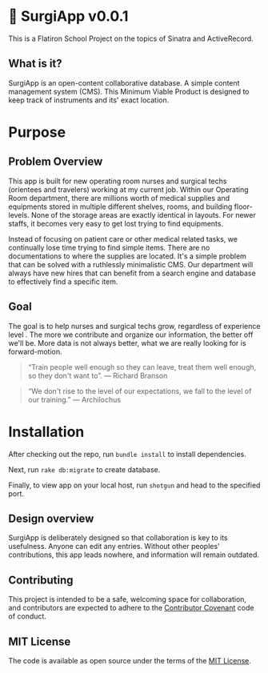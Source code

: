 # 🏩 SurgiApp v0.0.1

This is a Flatiron School Project on the topics of Sinatra and ActiveRecord.

## What is it?

SurgiApp is an open-content collaborative database. A simple content management system (CMS). This Minimum Viable Product is designed to keep track of instruments and its' exact location.

# Purpose

## Problem Overview

This app is built for new operating room nurses and surgical techs (orientees and travelers) working at my current job. Within our Operating Room department, there are millions worth of medical supplies and equipments stored in multiple different shelves, rooms, and building floor-levels. None of the storage areas are exactly identical in layouts. For newer staffs, it becomes very easy to get lost trying to find equipments. 

Instead of focusing on patient care or other medical related tasks, we continually lose time trying to find simple items. There are no documentations to where the supplies are located. It's a simple problem that can be solved with a ruthlessly minimalistic CMS. Our department will always have new hires that can benefit from a search engine and database to effectively find a specific item. 

## Goal

The goal is to help nurses and surgical techs grow, regardless of experience level . The more we contribute and organize our information, the better off we'll be. More data is not always better, what we are really looking for is forward-motion. 

>“Train people well enough so they can leave, treat them well enough, so they don't want to”. — Richard Branson

>“We don't rise to the level of our expectations, we fall to the level of our training.” ― Archilochus

# Installation

After checking out the repo, run `bundle install` to install dependencies.

Next, run `rake db:migrate` to create database.

Finally, to view app on your local host, run `shotgun` and head to the specified port.

## Design overview

SurgiApp is deliberately designed so that collaboration is key to its usefulness. Anyone can edit any entries. Without other peoples' contributions, this app leads nowhere, and information will remain outdated. 


## Contributing

This project is intended to be a safe, welcoming space for collaboration, and contributors are expected to adhere to the [Contributor Covenant](http://contributor-covenant.org) code of conduct.

## MIT License

The code is available as open source under the terms of the [MIT License](http://opensource.org/licenses/MIT).